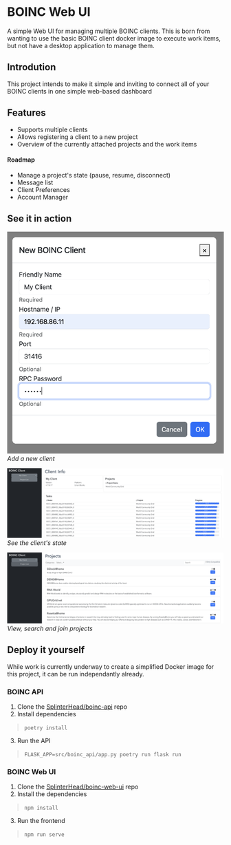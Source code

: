 # BOINC Web UI

A simple Web UI for managing multiple BOINC clients. This is born from wanting to use the basic BOINC client docker image to execute work items, but not have a desktop application to manage them.

## Introdution

This project intends to make it simple and inviting to connect all of your BOINC clients in one simple web-based dashboard


## Features

* Supports multiple clients
* Allows registering a client to a new project
* Overview of the currently attached projects and the work items

#### Roadmap

* Manage a project's state (pause, resume, disconnect)
* Message list
* Client Preferences
* Account Manager

## See it in action

![New Client Modal](docs/img/new_client_modal.png)
_Add a new client_

![Basic Client View](docs/img/client_info.png)
_See the client's state_

![Project List](docs/img/project_list.png)
_View, search and join projects_

## Deploy it yourself

While work is currently underway to create a simplified Docker image for this project, it can be run independantly already.

### BOINC API

1. Clone the [SplinterHead/boinc-api](https://github.com/SplinterHead/boinc-api) repo
2. Install dependencies
  > `poetry install`
3. Run the API
  > `FLASK_APP=src/boinc_api/app.py poetry run flask run`

### BOINC Web UI

1. Clone the [SplinterHead/boinc-web-ui](https://github.com/SplinterHead/boinc-web-ui) repo
2. Install the dependencies
  > `npm install`
3. Run the frontend
  > `npm run serve`